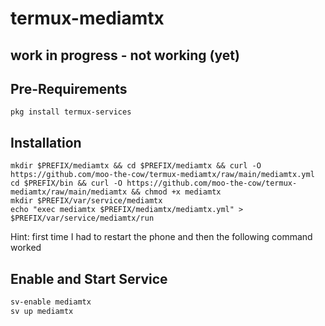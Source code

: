 # termux-mediamtx

## work in progress - not working (yet)

## Pre-Requirements
```
pkg install termux-services
```

## Installation
```
mkdir $PREFIX/mediamtx && cd $PREFIX/mediamtx && curl -O https://github.com/moo-the-cow/termux-mediamtx/raw/main/mediamtx.yml
cd $PREFIX/bin && curl -O https://github.com/moo-the-cow/termux-mediamtx/raw/main/mediamtx && chmod +x mediamtx
mkdir $PREFIX/var/service/mediamtx
echo "exec mediamtx $PREFIX/mediamtx/mediamtx.yml" > $PREFIX/var/service/mediamtx/run
```

Hint: first time I had to restart the phone and then the following command worked
## Enable and Start Service
```sh
sv-enable mediamtx
sv up mediamtx
```
